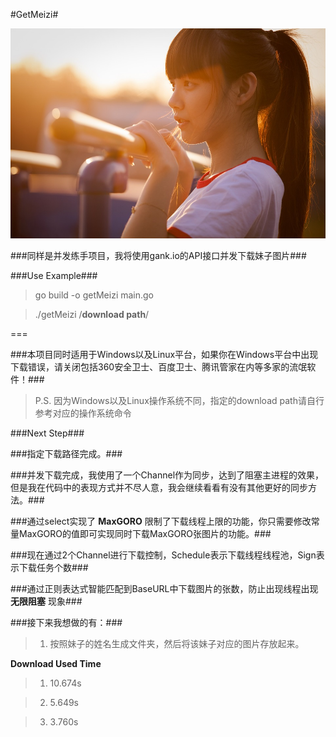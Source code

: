 #GetMeizi#

![image](https://github.com/HackeZ/getMeizi/blob/master/img/head.jpg)

###同样是并发练手项目，我将使用gank.io的API接口并发下载妹子图片###

###Use Example###

> go build -o getMeizi main.go

> ./getMeizi /**download path**/

===


###本项目同时适用于Windows以及Linux平台，如果你在Windows平台中出现下载错误，请关闭包括360安全卫士、百度卫士、腾讯管家在内等多家的流氓软件！###

> P.S. 因为Windows以及Linux操作系统不同，指定的download path请自行参考对应的操作系统命令

###Next Step###

###指定下载路径完成。###

###并发下载完成，我使用了一个Channel作为同步，达到了阻塞主进程的效果，但是我在代码中的表现方式并不尽人意，我会继续看看有没有其他更好的同步方法。###

###通过select实现了 **MaxGORO** 限制了下载线程上限的功能，你只需要修改常量MaxGORO的值即可实现同时下载MaxGORO张图片的功能。###

###现在通过2个Channel进行下载控制，Schedule表示下载线程线程池，Sign表示下载任务个数###

###通过正则表达式智能匹配到BaseURL中下载图片的张数，防止出现线程出现 **无限阻塞** 现象###

###接下来我想做的有：###

> 1. 按照妹子的姓名生成文件夹，然后将该妹子对应的图片存放起来。


**Download Used Time**

> 1. 10.674s

> 2. 5.649s

> 3. 3.760s
